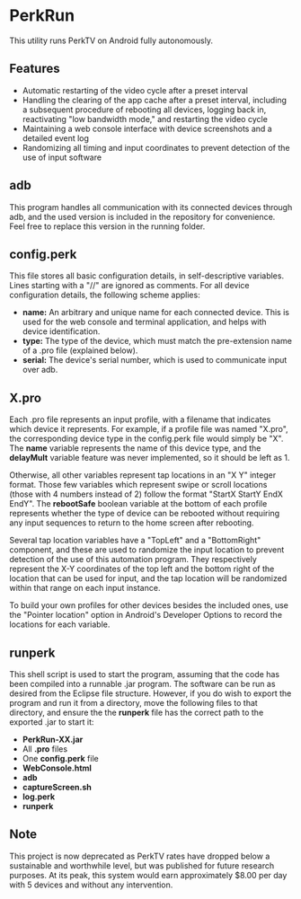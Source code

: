 # PerkRun

This utility runs PerkTV on Android fully autonomously.

## Features
- Automatic restarting of the video cycle after a preset interval
- Handling the clearing of the app cache after a preset interval, including a subsequent procedure of rebooting all devices, logging back in, reactivating "low bandwidth mode," and restarting the video cycle
- Maintaining a web console interface with device screenshots and a detailed event log
- Randomizing all timing and input coordinates to prevent detection of the use of input software

## adb
This program handles all communication with its connected devices through adb, and the used version is included in the repository for convenience. Feel free to replace this version in the running folder.

## config.perk
This file stores all basic configuration details, in self-descriptive variables. Lines starting with a "//" are ignored as comments. For all device configuration details, the following scheme applies:
- **name:** An arbitrary and unique name for each connected device. This is used for the web console and terminal application, and helps with device identification.
- **type:** The type of the device, which must match the pre-extension name of a .pro file (explained below).
- **serial:** The device's serial number, which is used to communicate input over adb.

## X.pro
Each .pro file represents an input profile, with a filename that indicates which device it represents. For example, if a profile file was named "X.pro", the corresponding device type in the config.perk file would simply be "X". The **name** variable represents the name of this device type, and the **delayMult** variable feature was never implemented, so it should be left as 1. 

Otherwise, all other variables represent tap locations in an "X Y" integer format. Those few variables which represent swipe or scroll locations (those with 4 numbers instead of 2) follow the format "StartX StartY EndX EndY". The **rebootSafe** boolean variable at the bottom of each profile represents whether the type of device can be rebooted without requiring any input sequences to return to the home screen after rebooting.

Several tap location variables have a "TopLeft" and a "BottomRight" component, and these are used to randomize the input location to prevent detection of the use of this automation program. They respectively represent the X-Y coordinates of the top left and the bottom right of the location that can be used for input, and the tap location will be randomized within that range on each input instance.

To build your own profiles for other devices besides the included ones, use the "Pointer location" option in Android's Developer Options to record the locations for each variable.

## runperk
This shell script is used to start the program, assuming that the code has been compiled into a runnable .jar program. The software can be run as desired from the Eclipse file structure. However, if you do wish to export the program and run it from a directory, move the following files to that directory, and ensure the the **runperk** file has the correct path to the exported .jar to start it:
- **PerkRun-XX.jar**
- All **.pro** files
- One **config.perk** file
- **WebConsole.html**
- **adb**
- **captureScreen.sh**
- **log.perk**
- **runperk**

## Note
This project is now deprecated as PerkTV rates have dropped below a sustainable and worthwhile level, but was published for future research purposes. At its peak, this system would earn approximately $8.00 per day with 5 devices and without any intervention.
